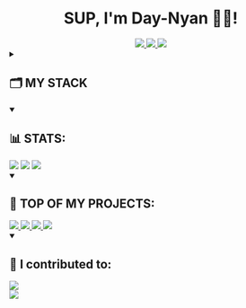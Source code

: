 <h1 align="center">SUP, I'm Day-Nyan 👋🏻!</h1>

<div align=center>
  <a href="https://www.linkedin.com/in/day-nyan-chan-870116266/">
    <img src="https://img.shields.io/badge/LinkedIn-blue?style=for-the-badge&logo=linkedin&logoColor=white"/>
  </a>
  <a href="microchel@lifalks.online">
    <img src="https://img.shields.io/badge/Gmail-D14836?style=for-the-badge&logo=gmail&logoColor=white"/>
  </a>
  <a href="https://www.instagram.com/microchel.jpg/">
    <img src="https://img.shields.io/badge/Instagram-D70A53?style=for-the-badge&logo=instagram&logoColor=white"/>
  </a>
</div>

<details>
  <summary><h2>🗂 MY STACK</h2></summary>
  <h3>🔐Programming anf markdown languages</h3>
  <img src="https://img.shields.io/badge/C%23-239120?style=for-the-badge&logo=c-sharp&logoColor=white"/>
  <img src="https://img.shields.io/badge/Python-0052CC?style=for-the-badge&logo=python&logoColor=white"/>
  <img src="https://img.shields.io/badge/ts--node-3178C6?style=for-the-badge&logo=ts-node&logoColor=white"/>
  <img src="https://img.shields.io/badge/Swift-FA7343?style=for-the-badge&logo=swift&logoColor=white"/>
  <img src="https://img.shields.io/badge/Go-00ADD8?style=for-the-badge&logo=go&logoColor=white"/>
  <br/>
  <img src="https://img.shields.io/badge/HTML-239120?style=for-the-badge&logo=html5&logoColor=white"/>
  <img src="https://img.shields.io/badge/CSS-239120?&style=for-the-badge&logo=css3&logoColor=white"/>
  <h3>🛠CI/CD tools</h3>
  <img src="https://img.shields.io/badge/GitHub-000000?style=for-the-badge&logo=GitHub&logoColor=white"/>
  <img src="https://img.shields.io/badge/GitLab-330F63?style=for-the-badge&logo=gitlab&logoColor=white "/>
  <img src="https://img.shields.io/badge/GIT-FA7343?style=for-the-badge&logo=git&logoColor=white"/>
  <img src="https://img.shields.io/badge/docker-%230db7ed.svg?style=for-the-badge&logo=docker&logoColor=white"/>
  <h3>💿Databases</h3>
  <img src="https://img.shields.io/badge/MySQL-000000?style=for-the-badge&logo=mysql&logoColor=white"/>
  <img src="https://img.shields.io/badge/Microsoft_SQL_Server-0052CC?style=for-the-badge&logo=microsoft-sql-server&logoColor=white"/>
  <img src="https://img.shields.io/badge/PostgreSQL-316192?style=for-the-badge&logo=postgresql&logoColor=white"/>
  <img src="https://img.shields.io/badge/SQLite-00ADD8?style=for-the-badge&logo=sqlite&logoColor=white"/>
  <br/>
  <img src="https://img.shields.io/badge/Supabase-00000F?style=for-the-badge&logo=supabase&logoColor=white"/>
  <img src="https://img.shields.io/badge/Firebase-FA7343?style=for-the-badge&logo=Firebase&logoColor=white"/>
  <img src="https://img.shields.io/badge/MongoDB-239120?style=for-the-badge&logo=mongodb&logoColor=white"/>
  <h3>💻OS</h3>
  <img src="https://img.shields.io/badge/mac%20os-000000?style=for-the-badge&logo=apple&logoColor=white"/>
  <img src="https://img.shields.io/badge/Windows-0052CC?style=for-the-badge&logo=windows&logoColor=white"/>
  <img src="https://img.shields.io/badge/Debian-D70A53?style=for-the-badge&logo=debian&logoColor=white"/>
  <h3>🧩TASK MANAGEMENT</h3>
  <img src="https://img.shields.io/badge/Notion-FFFFFF?style=for-the-badge&logo=notion&logoColor=black">
  <img src="https://img.shields.io/badge/Jira-0052CC?style=for-the-badge&logo=Jira&logoColor=white">
  <img src="https://img.shields.io/badge/Trello-%23026AA7.svg?style=for-the-badge&logo=Trello&logoColor=white">
</details>

<details open>
  <summary><h2>📊 STATS:</h2></summary>
  <img src="https://github-profile-summary-cards.vercel.app/api/cards/profile-details?username=macrochel&layout=compact&theme=transparent"/>
  <img src="http://github-profile-summary-cards.vercel.app/api/cards/repos-per-language?username=macrochel&theme=transparent"/>
  <img src="http://github-profile-summary-cards.vercel.app/api/cards/stats?username=macrochel&theme=transparent"/>
</details>

<details open>
  <summary><h2>💼 TOP OF MY PROJECTS:</h2></summary>
  <a href="https://github.com/macrochel/Mining-calculator">
    <img src="https://github-readme-stats.vercel.app/api/pin/?username=macrochel&repo=Mining-calculator&theme=transparent&show_owner=true"/>
  </a>
  <a href="https://github.com/macrochel/Tardigrade">
    <img src="https://github-readme-stats.vercel.app/api/pin/?username=macrochel&repo=Tardigrade&theme=transparent&show_owner=true"/>
  </a>
  <a href="https://github.com/macrochel/JasylTirsilik">
    <img src="https://github-readme-stats.vercel.app/api/pin/?username=macrochel&repo=JasylTirsilik&theme=transparent&show_owner=true"/>
  </a>
  <a href="https://github.com/macrochel/CareerstepBot">
    <img src="https://github-readme-stats.vercel.app/api/pin/?username=macrochel&repo=CareerstepBot&theme=transparent&show_owner=true"/>
  </a>
  
</details>

<details open>
  <summary><h2>🤝 I contributed to:</h2></summary>
  <a href="https://github.com/markushha/Home-Link">
    <img src="https://github-readme-stats.vercel.app/api/pin/?username=markushha&repo=Home-Link&theme=transparent&show_owner=true"/>
  </a>
  <br/>
  <a href="https://github.com/abdulkarimov/onboarding">
    <img src="https://github-readme-stats.vercel.app/api/pin/?username=abdulkarimov&repo=onboarding&theme=transparent&show_owner=true"/>
  </a>
</details>

